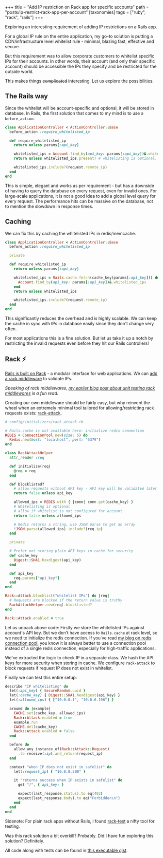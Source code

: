 +++
title = "Add IP restriction on Rack app for specific accounts"
path = "posts/ip-restrict-rack-app-per-account"
[taxonomies]
tags = ["ruby", "rack", "rails"]
+++

Exploring an interesting requirement of adding IP restrictions on a Rails app.

<!-- more -->

For a global IP rule on the entire application, my go-to solution is putting a CDN/infrastructure level whitelist rule - minimal, blazing fast, effective and secure.

But this requirement was to allow corporate customers to whitelist specific IPs for their accounts. In other words, their account (and only their specific account)
should be accessible the IPs they specify and be restricted for the outside world.

This makes things ~~complicated~~ interesting. Let us explore the possibilities.

## The Rails way

Since the whitelist will be account-specific and optional, it will be stored in database. In Rails,
the first solution that comes to my mind is to use a `before_action`:

```ruby
class ApplicationController < ActionController::Base
  before_action :require_whitelisted_ip

  def require_whitelisted_ip
    return unless params[:api_key]

    whitelisted_ips = Account.find_by(api_key: params[:api_key])&.whitelisted_ips
    return unless whitelisted_ips.present? # whitelisting is optional, default is to allow everything

    whitelisted_ips.include?(request.remote_ip)
  end
end
```

This is simple, elegant and works as per requirement - but has a downside of having to query the database on every request,
even for invalid ones. For large-scale applications, it is not a good idea to add a global level query for every request.
The performance hits can be massive on the database, not to mention the slowdown in response times.

## Caching

We can fix this by caching the whitelisted IPs in redis/memcache.

```ruby
class ApplicationController < ActionController::Base
  before_action :require_whitelisted_ip

  private

  def require_whitelisted_ip
    return unless params[:api_key]

    whitelisted_ips = Rails.cache.fetch(cache_key(params[:api_key])) do
      Account.find_by(api_key: params[:api_key])&.whitelisted_ips
    end
    return unless whitelisted_ips

    whitelisted_ips.include?(request.remote_ip)
  end
end
```

This significantly reduces the overhead and is highly scalable. We can keep the cache in sync with IPs in database easily
since they don't change very often.

For most applications this is a fine solution. But let us take it up a notch by restricting the invalid requests
even before they hit our Rails controllers!

## Rack :zap:

[Rails is built on Rack][1] - a modular interface for web applications. We can [add a rack middleware][2] to validate IPs.

_Speaking of rack middlewares, [my earlier blog post about unit testing rack middlewares][3] is a fun read._

Creating our own middleware should be fairly easy, but why reinvent the wheel when an extremely minimal tool tailored for
allowing/restricting rack requests exists: [rack-attack][4].

```ruby
# config/initializers/rack_attack.rb

# Rails.cache is not available here: initialize redis connection
REDIS = ConnectionPool.new(size: 5) do
  Redis.new(host: "localhost", port: "6379")
end

class RackAttackHelper
  attr_reader :req

  def initialize(req)
    @req = req
  end

  def blocklisted?
    # allow requests without API key - API key will be validated later
    return false unless api_key

    allowed_ips = REDIS.with { |conn| conn.get(cache_key) }
    # Whitelisting is optional
    # allow if whitelist is not configured for account
    return false unless allowed_ips

    # Redis returns a string, use JSON parse to get an array
    !JSON.parse(allowed_ips).include?(req.ip)
  end

  private

  # Prefer not storing plain API keys in cache for security
  def cache_key
    Digest::SHA1.hexdigest(api_key)
  end

  def api_key
    req.params["api_key"]
  end
end

Rack::Attack.blocklist("whitelist IPs") do |req|
  # Requests are blocked if the return value is truthy
  RackAttackHelper.new(req).blocklisted?
end

Rack::Attack.enabled = true
```

Let us unpack above code: Firstly we store the whitelisted IPs against account's API key.
But we don't have access to `Rails.cache` at rack level, so we need to initialize the redis connection.
If you've read [my blog on redis connection pool][5], you know it is always better to use a connection pool
instead of a single redis connection, especially for high-traffic applications.

We've extracted the logic to check IP in a separate class. We hash the API keys for more security when storing in cache.
We configure `rack-attack` to block requests if request IP does not exist in whitelist.

Finally we can test this entire setup:

```ruby
describe "IP whitelisting" do
  let(:api_key) { SecureRandom.uuid }
  let(:cache_key) { Digest::SHA1.hexdigest(api_key) }
  let(:allowed_ips) { ["10.0.0.1", "10.0.0.106"] }

  around do |example|
    CACHE.set(cache_key, allowed_ips)
    Rack::Attack.enabled = true
    example.run
    CACHE.del(cache_key)
    Rack::Attack.enabled = false
  end

  before do
    allow_any_instance_of(Rack::Attack::Request)
      .to receive(:ip).and_return(request_ip)
  end

  context "when IP does not exist in safelist" do
    let(:request_ip) { "10.0.0.200" }

    it "returns success when IP exists in safelist" do
      get "/", { api_key: }

      expect(last_response.status).to eq(403)
      expect(last_response.body).to eq("Forbidden\n")
    end
  end
end
```

Sidenote: For plain rack apps without Rails, I found [rack-test][6] a nifty tool for testing.

Was this rack solution a bit overkill? Probably. Did I have fun exploring this solution? Definitely.

All code along with tests can be found in [this executable gist][7].

[1]: https://guides.rubyonrails.org/rails_on_rack.html
[2]: http://railscasts.com/episodes/151-rack-middleware
[3]: https://tejasbubane.github.io/posts/2019-11-12-unit-testing-rack-middleware/
[4]: https://github.com/rack/rack-attack
[5]: https://tejasbubane.github.io/posts/2020-04-22-redis-connection-pool-in-rails/
[6]: https://github.com/rack/rack-test
[7]: https://gist.github.com/tejasbubane/b10977b0c7d92060369e591eedcab7ab
